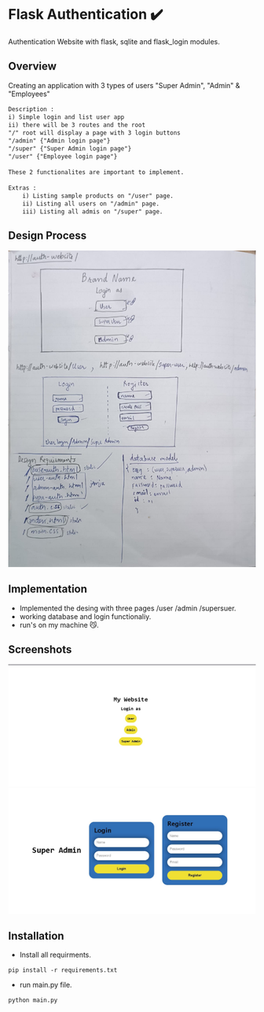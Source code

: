 # Flask Authentication ✔️

Authentication Website with flask, sqlite and flask_login modules.

## Overview

Creating an application with 3 types of users "Super Admin", "Admin" & "Employees"

    Description :
    i) Simple login and list user app
    ii) there will be 3 routes and the root
    "/" root will display a page with 3 login buttons
    "/admin" {"Admin login page"}
    "/super" {"Super Admin login page"}
    "/user" {"Employee login page"}

    These 2 functionalites are important to implement.

    Extras :
        i) Listing sample products on "/user" page.
        ii) Listing all users on "/admin" page.
        iii) Listing all admis on "/super" page.

## Design Process

![image](./assets/design-process.jpg)

## Implementation

- Implemented the desing with three pages /user /admin /supersuer.
- working database and login functionaliy.
- run's on my machine 😼.

## Screenshots

![root](./assets/root.jpg)
![login](./assets/super-admin.jpg)

## Installation

- Install all requirments.

```
pip install -r requirements.txt
```

- run main.py file.

```
python main.py
```
